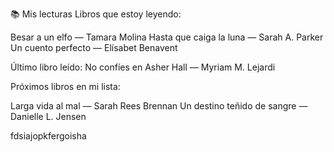 📚 Mis lecturas
Libros que estoy leyendo:

Besar a un elfo — Tamara Molina
Hasta que caiga la luna — Sarah A. Parker
Un cuento perfecto — Elísabet Benavent

Último libro leído:
No confíes en Asher Hall — Myriam M. Lejardi

Próximos libros en mi lista:

Larga vida al mal — Sarah Rees Brennan
Un destino teñido de sangre — Danielle L. Jensen



fdsiajopkfergoisha